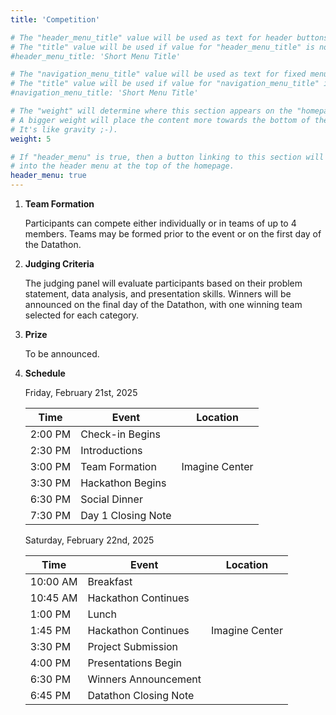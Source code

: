 ```yaml
---
title: 'Competition'

# The "header_menu_title" value will be used as text for header buttons.
# The "title" value will be used if value for "header_menu_title" is not provided.
#header_menu_title: 'Short Menu Title'

# The "navigation_menu_title" value will be used as text for fixed menu items.
# The "title" value will be used if value for "navigation_menu_title" is not provided.
#navigation_menu_title: 'Short Menu Title'

# The "weight" will determine where this section appears on the "homepage".
# A bigger weight will place the content more towards the bottom of the page.
# It's like gravity ;-).
weight: 5

# If "header_menu" is true, then a button linking to this section will be placed
# into the header menu at the top of the homepage.
header_menu: true
---
```


1. **Team Formation**   

    Participants can compete either individually or in teams of up to 4 members. Teams may be formed prior to the event or 
    on the first day of the Datathon. 

2. **Judging Criteria**

    The judging panel will evaluate participants based on their problem statement, data analysis, and presentation skills. 
    Winners will be announced on the final day of the Datathon, with one winning team selected for each category.

3. **Prize**

    To be announced.

4. **Schedule**

    Friday, February 21st, 2025

    | Time     | Event               | Location                       |
    | -------- | ------------------- | -------------------------------|
    | 2:00 PM  | Check-in Begins     |                                |
    | 2:30 PM  | Introductions       |                                |
    | 3:00 PM  | Team Formation      |       Imagine Center           |
    | 3:30 PM  | Hackathon Begins    |                                |
    | 6:30 PM  | Social Dinner       |                                |
    | 7:30 PM  | Day 1 Closing Note  |                                |



    Saturday, February 22nd, 2025

    | Time     | Event                | Location                       |
    | -------- | -------------------  | -------------------------------|
    | 10:00 AM | Breakfast            |                                |
    | 10:45 AM | Hackathon Continues  |                                |
    | 1:00 PM  | Lunch                |                                |
    | 1:45 PM  | Hackathon Continues  |      Imagine Center            |
    | 3:30 PM  | Project Submission   |                                |
    | 4:00 PM  | Presentations Begin  |                                |
    | 6:30 PM  | Winners Announcement |                                |
    | 6:45 PM  | Datathon Closing Note|                                |








